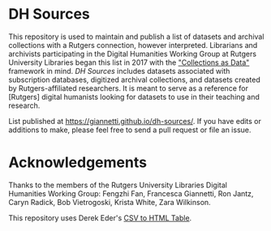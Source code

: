 # DH Sources

This repository is used to maintain and publish a list of datasets and archival collections with a Rutgers connection, however interpreted. Librarians and archivists participating in the Digital Humanities Working Group at Rutgers University Libraries began this list in 2017 with the ["Collections as Data"](https://collectionsasdata.github.io/statement/) framework in mind. *DH Sources* includes datasets associated with subscription databases, digitized archival collections, and datasets created by Rutgers-affiliated researchers. It is meant to serve as a reference for [Rutgers] digital humanists looking for datasets to use in their teaching and research.

List published at <https://giannetti.github.io/dh-sources/>. If you have edits or additions to make, please feel free to send a pull request or file an issue.

# Acknowledgements

Thanks to the members of the Rutgers University Libraries Digital Humanities Working Group: Fengzhi Fan, Francesca Giannetti, Ron Jantz, Caryn Radick, Bob Vietrogoski, Krista White, Zara Wilkinson.

This repository uses Derek Eder's [CSV to HTML Table](https://github.com/derekeder/csv-to-html-table).
